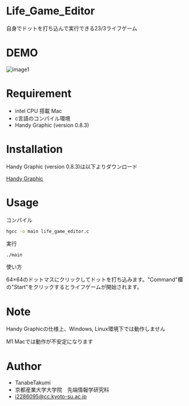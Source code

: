 # Life_Game_Editor

自身でドットを打ち込んで実行できる23/3ライフゲーム

# DEMO

![image1](https://user-images.githubusercontent.com/103201314/173219499-6ffc3072-f8b4-4881-ae3c-269bef6c1281.png)


# Requirement

* intel CPU 搭載 Mac
* c言語のコンパイル環境
* Handy Graphic (version 0.8.3)



# Installation

Handy Graphic (version 0.8.3)は以下よりダウンロード

[Handy Graphic](http://www.cc.kyoto-su.ac.jp/~ogihara/Hg/)

# Usage
コンパイル

```bash
hgcc -o main life_game_editor.c
```
実行
```bash
./main
```
使い方

64×64のドットマスにクリックしてドットを打ち込みます。"Command"欄の"Start"をクリックするとライフゲームが開始されます。

# Note

Handy Graphicの仕様上、Windows, Linux環境下では動作しません

M1 Macでは動作が不安定になります

# Author

* TanabeTakumi
* 京都産業大学大学院　先端情報学研究科
* i2286095@cc.kyoto-su.ac.jp
